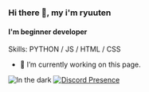 ### Hi there 👋, my i'm ryuuten
#### I'm beginner developer

Skills: PYTHON / JS / HTML / CSS

- 🔭 I’m currently working on this page. 

![In the dark](https://spotify-recently-played-readme.vercel.app/api?user=j09nz6beges7whgyuamn5bnru)   [![Discord Presence](https://lanyard.cnrad.dev/api/:921438773743591465)](https://discord.com/users/921438773743591465)
